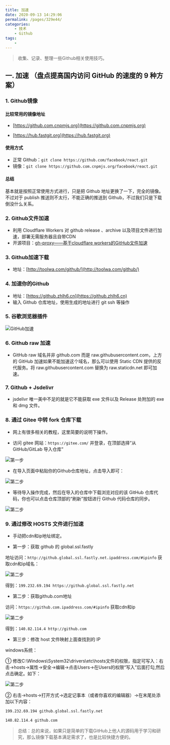 ```yaml
---
title: 加速
date: 2020-09-13 14:29:06
permalink: /pages/329e44/
categories:
    - 技术
    - Github
tags:
    -
---
```


> 收集、记录、整理一些Github相关使用技巧。

## 一. 加速 （盘点提高国内访问 GitHub 的速度的 9 种方案）

### 1. Github镜像

#### 比较常用的镜像地址

- [https://github.com.cnpmjs.org](https://github.com.cnpmjs.org)

- [https://hub.fastgit.org](https://hub.fastgit.org)

#### 使用方式

- 正常 Github：`git clone https://github.com/facebook/react.git`
- 镜像：`git clone https://github.com.cnpmjs.org/facebook/react.git`

#### 总结

基本就是按照正常使用方式进行，只是把 Github 地址更换了一下，完全的镜像。
不过对于 publish 推送则不太行，不能正确的推送到 Github，不过我们只是下载倒没什么关系。

### 2. Github文件加速

- 利用 Cloudflare Workers 对 github release 、archive 以及项目文件进行加速，部署无需服务器且自带CDN
- 开源项目：[gh-proxy——基于cloudflare workers的GitHub文件加速](https://hunsh.net/archives/23/)

### 3. Github加速下载

- 地址：[http://toolwa.com/github/](http://toolwa.com/github/)

### 4. 加速你的Github

- 地址：[https://github.zhlh6.cn](https://github.zhlh6.cn)
- 输入 Github 仓库地址，使用生成的地址进行 git ssh 等操作

### 5. 谷歌浏览器插件

![GitHub加速](/images/github/chrome-github.png)

### 6. Github raw 加速

- GitHub raw 域名并非 github.com 而是 raw.githubusercontent.com，上方的 GitHub 加速如果不能加速这个域名，那么可以使用 Static CDN 提供的反代服务。将 raw.githubusercontent.com 替换为 raw.staticdn.net 即可加速。

### 7. Github + Jsdelivr

- jsdelivr 唯一美中不足的就是它不能获取 exe 文件以及 Release 处附加的 exe 和 dmg 文件。

### 8. 通过 Gitee 中转 fork 仓库下载

- 网上有很多相关的教程，这里简要的说明下操作。

- 访问 gitee 网站：`https://gitee.com/` 并登录，在顶部选择“从 GitHub/GitLab 导入仓库” 

![第一步](/images/github/gitee-1.png)

- 在导入页面中粘贴你的Github仓库地址，点击导入即可：

![第二步](/images/github/gitee-2.png)

- 等待导入操作完成，然后在导入的仓库中下载浏览对应的该 GitHub 仓库代码，你也可以点击仓库顶部的“刷新”按钮进行 Github 代码仓库的同步。

![第二步](/images/github/gitee-3.png)

### 9. 通过修改 HOSTS 文件进行加速

- 手动把cdn和ip地址绑定。

- 第一步：获取 github 的 global.ssl.fastly

地址访问：`http://github.global.ssl.fastly.net.ipaddress.com/#ipinfo` 获取cdn和ip域名：

![第二步](/images/github/host-1.png)

得到：`199.232.69.194 https://github.global.ssl.fastly.net`

- 第二步：获取github.com地址

访问：`https://github.com.ipaddress.com/#ipinfo` 获取cdn和ip

![第二步](/images/github/host-2.png)

得到：`140.82.114.4 http://github.com`

- 第三步：修改 host 文件映射上面查找到的 IP

windows系统：

① 修改C:\Windows\System32\drivers\etc\hosts文件的权限，指定可写入：右击->hosts->属性->安全->编辑->点击Users->在Users的权限“写入”后面打勾,然后点击确定。如下：

![第二步](/images/github/host-3.png)

② 右击->hosts->打开方式->选定记事本（或者你喜欢的编辑器）->在末尾处添加以下内容：

```txt
199.232.69.194 github.global.ssl.fastly.net

140.82.114.4 github.com
```

> 总结：总的来说，如果只是简单的下载GitHub上他人的源码用于学习和研究，那么镜像下载基本满足需求了，也是比较快捷方便的。
